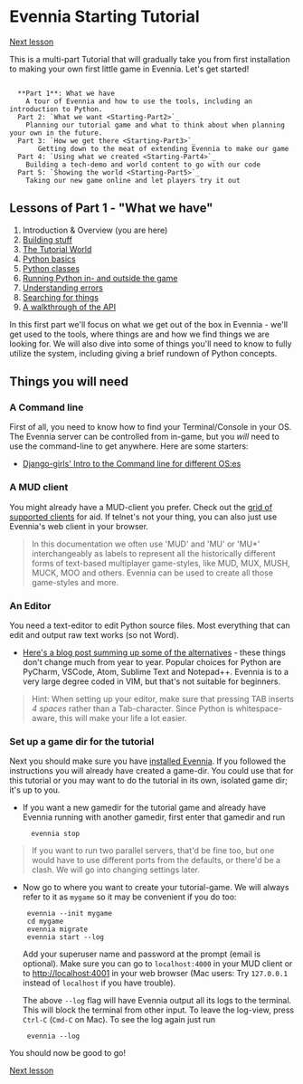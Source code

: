 # Evennia Starting Tutorial

  [Next lesson](Building-Quickstart)
  
This is a multi-part Tutorial that will gradually take you from first installation to making your 
own first little game in Evennia. Let's get started! 

```sidebar:: Parts of the Starting tutorial

  **Part 1**: What we have
    A tour of Evennia and how to use the tools, including an introduction to Python.
  Part 2: `What we want <Starting-Part2>`_
    Planning our tutorial game and what to think about when planning your own in the future.
  Part 3: `How we get there <Starting-Part3>`_ 
       Getting down to the meat of extending Evennia to make our game
  Part 4: `Using what we created <Starting-Part4>`_
    Building a tech-demo and world content to go with our code
  Part 5: `Showing the world <Starting-Part5>`_
    Taking our new game online and let players try it out
```

## Lessons of Part 1 - "What we have"

1. Introduction & Overview (you are here)
1. [Building stuff](Building-Quickstart)
1. [The Tutorial World](Tutorial-World-Introduction)
1. [Python basics](Python-basic-introduction)
1. [Python classes](Python-basic-tutorial-part-two)
1. [Running Python in- and outside the game](Execute-Python-Code)
1. [Understanding errors](Understanding-Errors)
1. [Searching for things](Tutorial-Searching-For-Objects)
1. [A walkthrough of the API](Walkthrough-of-API)

In this first part we'll focus on what we get out of the box in Evennia - we'll get used to the tools,
where things are and how we find things we are looking for. We will also dive into some of things you'll 
need to know to fully utilize the system, including giving a brief rundown of Python concepts. 

## Things you will need 

### A Command line 

First of all, you need to know how to find your Terminal/Console in your OS. The Evennia server can be controlled
from in-game, but you _will_ need to use the command-line to get anywhere. Here are some starters:

- [Django-girls' Intro to the Command line for different OS:es](https://tutorial.djangogirls.org/en/intro_to_command_line/)

### A MUD client

You might already have a MUD-client you prefer. Check out the [grid of supported clients](../../Setup/Client-Support-Grid) for aid. 
If telnet's not your thing, you can also just use Evennia's web client in your browser. 

> In this documentation we often use 'MUD' and 'MU' or 'MU*' interchangeably
  as labels to represent all the historically different forms of text-based multiplayer game-styles, 
  like MUD, MUX, MUSH, MUCK, MOO and others. Evennia can be used to create all those game-styles
  and more.

### An Editor
You need a text-editor to edit Python source files. Most everything that can edit and output raw
text works (so not Word). 

- [Here's a blog post summing up some of the alternatives](https://www.elegantthemes.com/blog/resources/best-code-editors) - these 
things don't change much from year to year. Popular choices for Python are PyCharm, VSCode, Atom, Sublime Text and Notepad++. 
 Evennia is to a very large degree coded in VIM, but that's not suitable for beginners.
 
> Hint: When setting up your editor, make sure that pressing TAB inserts _4 spaces_ rather than a Tab-character. Since
> Python is whitespace-aware, this will make your life a lot easier.


### Set up a game dir for the tutorial

Next you should make sure you have [installed Evennia](../../Setup/Setup-Quickstart). If you followed the instructions
you will already have created a game-dir. You could use that for this tutorial or you may want to do the 
tutorial in its own, isolated game dir; it's up to you.

- If you want a new gamedir for the tutorial game and already have Evennia running with another gamedir, 
first enter that gamedir and run

        evennia stop 
        
> If you want to run two parallel servers, that'd be fine too, but one would have to use 
> different ports from the defaults, or there'd be a clash. We will go into changing settings later.
-  Now go to where you want to create your tutorial-game. We will always refer to it as `mygame` so
  it may be convenient if you do too:
  
        evennia --init mygame
        cd mygame 
        evennia migrate 
        evennia start --log
        
    Add your superuser name and password at the prompt (email is optional). Make sure you can 
    go to `localhost:4000` in your MUD client or to [http://localhost:4001](http://localhost:4001)
    in your web browser (Mac users: Try `127.0.0.1` instead of `localhost` if you have trouble).
  
    The above `--log` flag will have Evennia output all its logs to the terminal. This will block
    the terminal from other input. To leave the log-view, press `Ctrl-C` (`Cmd-C` on Mac). To see
    the log again just run 
    
        evennia --log

  You should now be good to go!  
  
  [Next lesson](Building-Quickstart)
